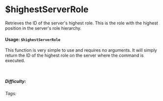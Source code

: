 # $highestServerRole

Retrieves the ID of the server's highest role.  This is the role with the highest position in the server's role hierarchy.

#### Usage: `$highestServerRole`

This function is very simple to use and requires no arguments. It will simply return the ID of the highest role on the server where the command is executed.

<br/>

##### Difficulty: <Badge type="tip" text="Easy" vertical="middle" /> 
###### Tags: <Badge type="tip" text="highest" vertical="middle" /> <Badge type="tip" text="server" vertical="middle" /> <Badge type="tip" text="role" vertical="middle" />